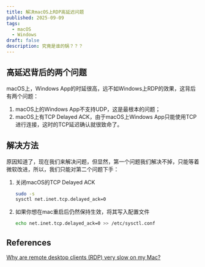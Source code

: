```yaml
---
title: 解决macOS上RDP高延迟问题
published: 2025-09-09
tags:
  - macOS
  - Windows
draft: false
description: 究竟是谁的锅？？？
---
```


## 高延迟背后的两个问题

macOS上，Windows App的时延很高，远不如Windows上RDP的效果，这背后有两个问题：

1. macOS上的Windows App不支持UDP，这是最根本的问题；
2. macOS上有TCP Delayed ACK，由于macOS上Windows App只能使用TCP进行连接，这时的TCP延迟确认就很致命了。

## 解决方法

原因知道了，现在我们来解决问题，但显然，第一个问题我们解决不掉，只能等着微软改进，所以，我们只能对第二个问题下手：

1. 关闭macOS的TCP Delayed ACK

    ```sh
    sudo -s
    sysctl net.inet.tcp.delayed_ack=0
    ```

1. 如果你想在mac重启后仍然保持生效，将其写入配置文件

    ```sh
    echo net.inet.tcp.delayed_ack=0 >> /etc/sysctl.conf
    ```

## References

[Why are remote desktop clients (RDP) very slow on my Mac?](https://superuser.com/questions/319693/why-are-remote-desktop-clients-rdp-very-slow-on-my-mac/368719#368719)
